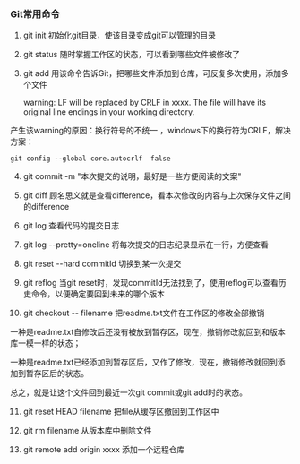 ### Git常用命令

1. git init 初始化git目录，使该目录变成git可以管理的目录

2. git status 随时掌握工作区的状态，可以看到哪些文件被修改了

3. git add  用该命令告诉Git，把哪些文件添加到仓库，可反复多次使用，添加多个文件

    warning: LF will be replaced by CRLF in xxxx.
    The file will have its original line endings in your working directory.

产生该warning的原因：换行符号的不统一 ，windows下的换行符为CRLF，解决方案：

    git config --global core.autocrlf  false

4. git commit -m "本次提交的说明，最好是一些方便阅读的文案"

5. git diff   顾名思义就是查看difference，看本次修改的内容与上次保存文件之间的difference

6. git log  查看代码的提交日志
 
7. git log --pretty=oneline  将每次提交的日志纪录显示在一行，方便查看

8. git reset --hard  commitId  切换到某一次提交

9. git reflog   当git reset时，发现commitId无法找到了，使用reflog可以查看历史命令，以便确定要回到未来的哪个版本

10. git checkout -- filename  把readme.txt文件在工作区的修改全部撤销

一种是readme.txt自修改后还没有被放到暂存区，现在，撤销修改就回到和版本库一模一样的状态；

一种是readme.txt已经添加到暂存区后，又作了修改，现在，撤销修改就回到添加到暂存区后的状态。

总之，就是让这个文件回到最近一次git commit或git add时的状态。

11. git reset HEAD filename   把file从缓存区撤回到工作区中

12. git rm filename   从版本库中删除文件 

13. git remote add origin xxxx  添加一个远程仓库